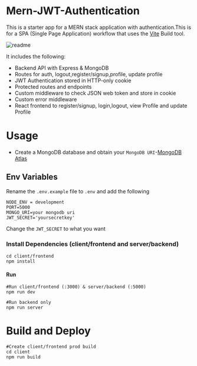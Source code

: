 # Mern-JWT-Authentication
This is a starter app for a MERN stack application with authentication.This is for a SPA (Single Page Application) workflow that uses the [Vite](https://vitejs.dev/guide/) Build tool.

![readme](https://github.com/Vysint/Mern-JWT-Authentication/assets/109030133/5ed06d8c-80e3-4b34-9da9-3a4f34e449de)

It includes the following:
- Backend API with Express & MongoDB
- Routes for auth, logout,register/signup,profile, update profile
- JWT Authentication stored in HTTP-only cookie
- Protected routes and endpoints
- Custom middleware to check JSON web token and store in cookie
- Custom error middleware
- React frontend to register/signup, login,logout, view Profile and update Profile

# Usage
- Create a MongoDB database and obtain your `MongoDB URI`-[MongoDB Atlas](https://www.mongodb.com/cloud/atlas/register)

## Env Variables
Rename the `.env.example` file to `.env` and add the following

```
NODE_ENV = development
PORT=5000
MONGO_URI=your mongodb uri
JWT_SECRET='yoursecretkey'
```
Change the `JWT_SECRET` to what you want

### Install Dependencies (client/frontend and server/backend)
```
cd client/frontend
npm install
```

#### Run

```
#Run client/frontend (:3000) & server/backend (:5000)
npm run dev

#Run backend only
npm run server
```
# Build and Deploy
```
#Create client/frontend prod build
cd client
npm run build
```
